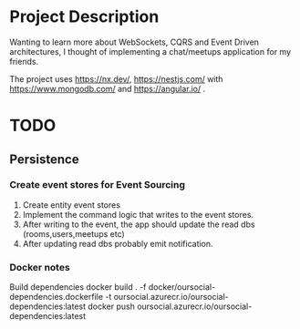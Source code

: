 # Project Description

Wanting to learn more about WebSockets, CQRS and Event Driven architectures, I thought of implementing a chat/meetups application for my friends.

The project uses https://nx.dev/, https://nestjs.com/ with https://www.mongodb.com/ and https://angular.io/ .


# TODO

## Persistence
### Create event stores for Event Sourcing
1. Create entity event stores
2. Implement the command logic that writes to the event stores.
3. After writing to the event, the app should update the read dbs (rooms,users,meetups etc)
4. After updating read dbs probably emit notification.


### Docker notes

Build dependencies
docker build . -f docker/oursocial-dependencies.dockerfile -t oursocial.azurecr.io/oursocial-dependencies:latest
docker push oursocial.azurecr.io/oursocial-dependencies:latest
